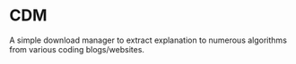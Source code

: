 CDM
===

A simple download manager to extract explanation to numerous algorithms from various coding blogs/websites.
